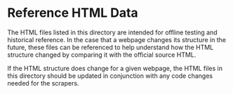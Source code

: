 # Reference HTML Data

The HTML files listed in this directory are intended for offline testing and historical reference. In the case that a webpage changes its structure in the future, these files can be referenced to help understand how the HTML structure changed by comparing it with the official source HTML.

If the HTML structure does change for a given webpage, the HTML files in this directory should be updated in conjunction with any code changes needed for the scrapers.
